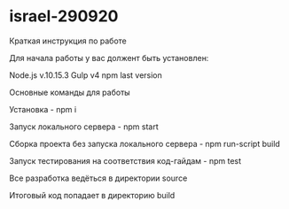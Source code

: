 # israel-290920

Краткая инструкция по работе

Для начала работы у вас должент быть установлен:

Node.js v.10.15.3
Gulp v4
npm last version

Основные команды для работы

Установка - npm i

Запуск локального сервера - npm start

Сборка проекта без запуска локального сервера - npm run-script build

Запуск тестирования на соответствия код-гайдам - npm test

Все разработка ведёться в директории source

Итоговый код попадает в директорию build
